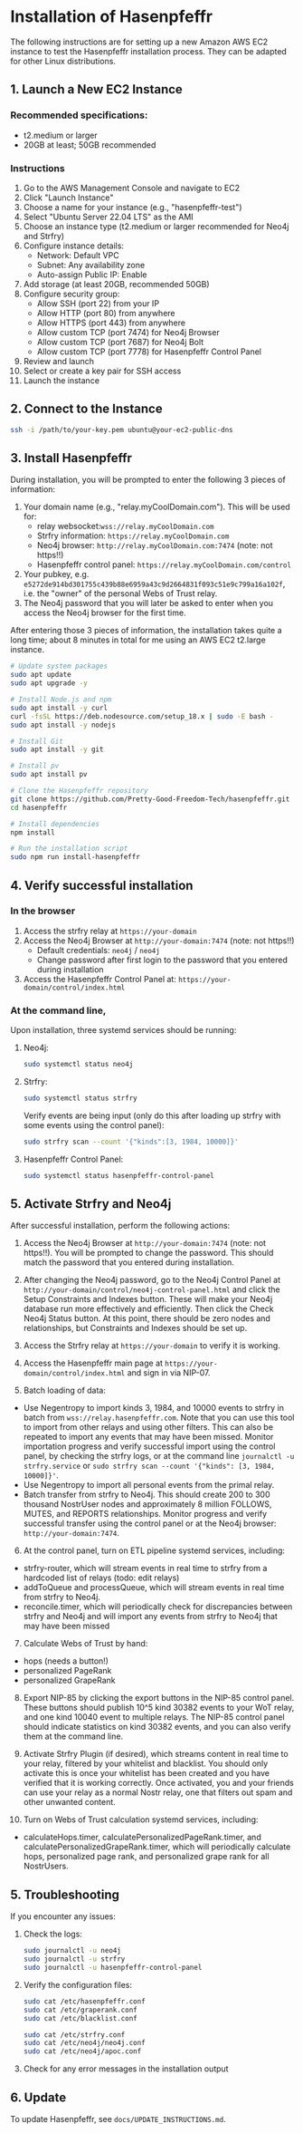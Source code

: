 # Installation of Hasenpfeffr

The following instructions are for setting up a new Amazon AWS EC2 instance to test the Hasenpfeffr installation process. They can be adapted for other Linux distributions.

## 1. Launch a New EC2 Instance

### Recommended specifications:

- t2.medium or larger
- 20GB at least; 50GB recommended

### Instructions

1. Go to the AWS Management Console and navigate to EC2
2. Click "Launch Instance"
3. Choose a name for your instance (e.g., "hasenpfeffr-test")
4. Select "Ubuntu Server 22.04 LTS" as the AMI
5. Choose an instance type (t2.medium or larger recommended for Neo4j and Strfry)
6. Configure instance details:
   - Network: Default VPC
   - Subnet: Any availability zone
   - Auto-assign Public IP: Enable
7. Add storage (at least 20GB, recommended 50GB)
8. Configure security group:
   - Allow SSH (port 22) from your IP
   - Allow HTTP (port 80) from anywhere
   - Allow HTTPS (port 443) from anywhere
   - Allow custom TCP (port 7474) for Neo4j Browser
   - Allow custom TCP (port 7687) for Neo4j Bolt
   - Allow custom TCP (port 7778) for Hasenpfeffr Control Panel
9. Review and launch
10. Select or create a key pair for SSH access
11. Launch the instance

## 2. Connect to the Instance

```bash
ssh -i /path/to/your-key.pem ubuntu@your-ec2-public-dns
```

## 3. Install Hasenpfeffr

During installation, you will be prompted to enter the following 3 pieces of information:

1. Your domain name (e.g., "relay.myCoolDomain.com"). This will be used for:
   - relay websocket:`wss://relay.myCoolDomain.com`
   - Strfry information: `https://relay.myCoolDomain.com`
   - Neo4j browser: `http://relay.myCoolDomain.com:7474` (note: not https!!)
   - Hasenpfeffr control panel: `https://relay.myCoolDomain.com/control`
2. Your pubkey, e.g. `e5272de914bd301755c439b88e6959a43c9d2664831f093c51e9c799a16a102f`, i.e. the "owner" of the personal Webs of Trust relay.
3. The Neo4j password that you will later be asked to enter when you access the Neo4j browser for the first time.

After entering those 3 pieces of information, the installation takes quite a long time; about 8 minutes in total for me using an AWS EC2 t2.large instance.

```bash
# Update system packages
sudo apt update
sudo apt upgrade -y

# Install Node.js and npm
sudo apt install -y curl
curl -fsSL https://deb.nodesource.com/setup_18.x | sudo -E bash -
sudo apt install -y nodejs

# Install Git
sudo apt install -y git

# Install pv
sudo apt install pv

# Clone the Hasenpfeffr repository
git clone https://github.com/Pretty-Good-Freedom-Tech/hasenpfeffr.git
cd hasenpfeffr

# Install dependencies
npm install

# Run the installation script
sudo npm run install-hasenpfeffr
```

## 4. Verify successful installation

### In the browser

1. Access the strfry relay at `https://your-domain`
2. Access the Neo4j Browser at `http://your-domain:7474` (note: not https!!)
   - Default credentials: `neo4j` / `neo4j`
   - Change password after first login to the password that you entered during installation
3. Access the Hasenpfeffr Control Panel at: `https://your-domain/control/index.html`

### At the command line, 

Upon installation, three systemd services should be running:

1. Neo4j:
   ```bash
   sudo systemctl status neo4j
   ```

2. Strfry:
   ```bash
   sudo systemctl status strfry
   ```

   Verify events are being input (only do this after loading up strfry with some events using the control panel):

   ```bash
   sudo strfry scan --count '{"kinds":[3, 1984, 10000]}'
   ```

3. Hasenpfeffr Control Panel:
   ```bash
   sudo systemctl status hasenpfeffr-control-panel
   ```

## 5. Activate Strfry and Neo4j

After successful installation, perform the following actions:

1. Access the Neo4j Browser at `http://your-domain:7474` (note: not https!!). You will be prompted to change the password. This should match the password that you entered during installation.

2. After changing the Neo4j password, go to the Neo4j Control Panel at `http://your-domain/control/neo4j-control-panel.html` and click the Setup Constraints and Indexes button. These will make your Neo4j database run more effectively and efficiently. Then click the Check Neo4j Status button. At this point, there should be zero nodes and relationships, but Constraints and Indexes should be set up.

3. Access the Strfry relay at `https://your-domain` to verify it is working.

4. Access the Hasenpfeffr main page at `https://your-domain/control/index.html` and sign in via NIP-07.

5. Batch loading of data: 
- Use Negentropy to import kinds 3, 1984, and 10000 events to strfry in batch from `wss://relay.hasenpfeffr.com`. Note that you can use this tool to import from other relays and using other filters. This can also be repeated to import any events that may have been missed. Monitor importation progress and verify successful import using the control panel, by checking the strfry logs, or at the command line `journalctl -u strfry.service` or `sudo strfry scan --count '{"kinds": [3, 1984, 10000]}'`.
- Use Negentropy to import all personal events from the primal relay.
- Batch transfer from strfry to Neo4j. This should create 200 to 300 thousand NostrUser nodes and approximately 8 million FOLLOWS, MUTES, and REPORTS relationships. Monitor progress and verify successful transfer using the control panel or at the Neo4j browser: `http://your-domain:7474`.

6. At the control panel, turn on ETL pipeline systemd services, including:
- strfry-router, which will stream events in real time to strfry from a hardcoded list of relays (todo: edit relays)
- addToQueue and processQueue, which will stream events in real time from strfry to Neo4j.
- reconcile.timer, which will periodically check for discrepancies between strfry and Neo4j and will import any events from strfry to Neo4j that may have been missed

7. Calculate Webs of Trust by hand: 
- hops (needs a button!)
- personalized PageRank
- personalized GrapeRank

8. Export NIP-85 by clicking the export buttons in the NIP-85 control panel. These buttons should publish 10^5 kind 30382 events to your WoT relay, and one kind 10040 event to multiple relays. The NIP-85 control panel should indicate statistics on kind 30382 events, and you can also verify them at the command line. 

9. Activate Strfry Plugin (if desired), which streams content in real time to your relay, filtered by your whitelist and blacklist. You should only activate this is once your whitelist has been created and you have verified that it is working correctly. Once activated, you and your friends can use your relay as a normal Nostr relay, one that filters out spam and other unwanted content.

10. Turn on Webs of Trust calculation systemd services, including:
- calculateHops.timer, calculatePersonalizedPageRank.timer, and calculatePersonalizedGrapeRank.timer, which will periodically calculate hops, personalized page rank, and personalized grape rank for all NostrUsers.

## 5. Troubleshooting

If you encounter any issues:

1. Check the logs:
   ```bash
   sudo journalctl -u neo4j
   sudo journalctl -u strfry
   sudo journalctl -u hasenpfeffr-control-panel
   ```

2. Verify the configuration files:
   ```bash
   sudo cat /etc/hasenpfeffr.conf
   sudo cat /etc/graperank.conf
   sudo cat /etc/blacklist.conf

   sudo cat /etc/strfry.conf
   sudo cat /etc/neo4j/neo4j.conf
   sudo cat /etc/neo4j/apoc.conf
   ```

3. Check for any error messages in the installation output

## 6. Update

To update Hasenpfeffr, see `docs/UPDATE_INSTRUCTIONS.md`.


